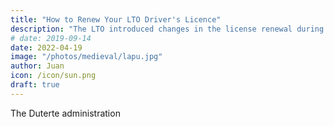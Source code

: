 ```yaml
---
title: "How to Renew Your LTO Driver's Licence"
description: "The LTO introduced changes in the license renewal during the Duterte administration"
# date: 2019-09-14
date: 2022-04-19
image: "/photos/medieval/lapu.jpg"
author: Juan
icon: /icon/sun.png
draft: true
---
```



The Duterte administration 